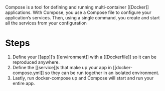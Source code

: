 Compose is a tool for defining and running multi-container [[Docker]] applications. With Compose, you use a Compose file to configure your application’s services. Then, using a single command, you create and start all the services from your configuration

# Steps

1. Define your [[app]]’s [[environment]] with a [[Dockerfile]] so it can be reproduced anywhere.
2. Define the [[service]]s that make up your app in [[docker-compose.yml]] so they can be run together in an isolated environment.
3. Lastly, run docker-compose up and Compose will start and run your entire app.